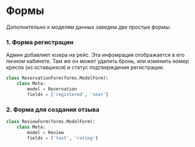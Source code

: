 # Формы

Дополнительно к моделям данных заведем две простые формы:

### 1. Форма регистрации

Админ добавляет юзера на рейс. Эта инфомрация отображается в его личном кабинете. Там же он может удалить бронь, или
изменить номер кресла (из оставшихся) и статус подтверждения регистрации.

```python
class ReservationForm(forms.ModelForm):
    class Meta:
        model = Reservation
        fields = ['registered', 'seat']
```

### 2. Форма для создания отзыва

```python
class ReviewForm(forms.ModelForm):
    class Meta:
        model = Review
        fields = ['text', 'rating']
```